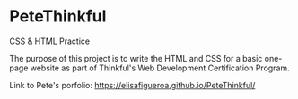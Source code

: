 # PeteThinkful
CSS &amp; HTML Practice

The purpose of this project is to write the HTML and CSS for a basic one-page website as part of  Thinkful's Web Development Certification Program.

Link to Pete's porfolio: https://elisafigueroa.github.io/PeteThinkful/
